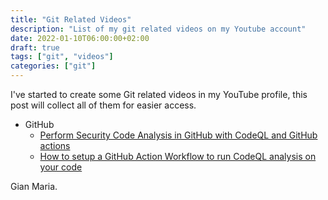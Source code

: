 ```yaml
---
title: "Git Related Videos"
description: "List of my git related videos on my Youtube account"
date: 2022-01-10T06:00:00+02:00
draft: true
tags: ["git", "videos"]
categories: ["git"]
---
```


I've started to create some Git related videos in my YouTube profile, this post will collect all of them for easier access.

- GitHub 
  - [Perform Security Code Analysis in GitHub with CodeQL and GitHub actions](https://youtu.be/NjQ9covhknY)
  - [How to setup a GitHub Action Workflow to run CodeQL analysis on your code](https://youtu.be/9xWW0BwopDk)


Gian Maria.
